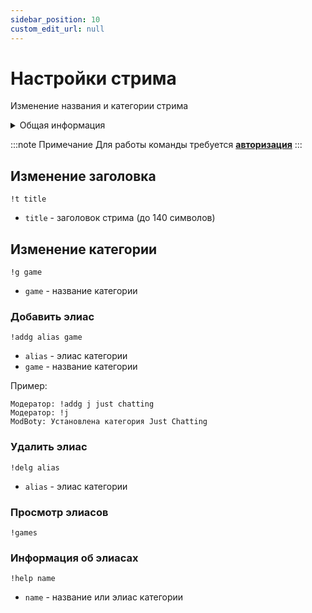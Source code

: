```yaml
---
sidebar_position: 10
custom_edit_url: null
---
```


# Настройки стрима

Изменение названия и категории стрима

<details>
  <summary>Общая информация</summary>
  <ul>
    <li><b>Название:</b> t</li>
    <li><b>Элиасы:</b> g, addg, delg, games</li>
    <li><b>Кулдаун:</b> общий 3 секунды</li>
    <li><a href="https://github.com/Relanit/ModBoty/blob/master/ModBoty/cogs/stream_info.py"><b>Исходный код</b></a></li>
  </ul>
</details>

:::note Примечание
Для работы команды требуется **[авторизация](../auth.md)**
:::

## Изменение заголовка
`!t title`
- `title` - заголовок стрима (до 140 символов)

## Изменение категории
`!g game`
- `game` - название категории

### Добавить элиас
`!addg alias game`
- `alias` - элиас категории
- `game` - название категории


Пример:
```
Модератор: !addg j just chatting
Модератор: !j
ModBoty: Установлена категория Just Chatting 
```

### Удалить элиас
`!delg alias`
- `alias` - элиас категории

### Просмотр элиасов
`!games`

### Информация об элиасах
`!help name`
- `name` - название или элиас категории